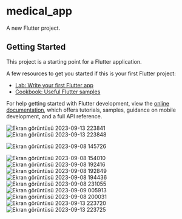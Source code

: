 # medical_app

A new Flutter project.

## Getting Started

This project is a starting point for a Flutter application.

A few resources to get you started if this is your first Flutter project:

- [Lab: Write your first Flutter app](https://docs.flutter.dev/get-started/codelab)
- [Cookbook: Useful Flutter samples](https://docs.flutter.dev/cookbook)

For help getting started with Flutter development, view the
[online documentation](https://docs.flutter.dev/), which offers tutorials,
samples, guidance on mobile development, and a full API reference.

![Ekran görüntüsü 2023-09-13 223841](https://github.com/meryemozlem/medical_app/assets/82104183/f71a5321-9e8f-403a-b310-320ab4fced89)
![Ekran görüntüsü 2023-09-13 223848](https://github.com/meryemozlem/medical_app/assets/82104183/fadbeb5d-35f0-465a-b9c7-7625a8d998ed)

![Ekran görüntüsü 2023-09-08 145726](https://github.com/meryemozlem/medical_app/assets/82104183/dc102e34-74a9-42c7-86b9-f244a54fce49)

![Ekran görüntüsü 2023-09-08 154010](https://github.com/meryemozlem/medical_app/assets/82104183/c477d699-1e83-4ac4-82f4-87c9bfdfd3ef)
![Ekran görüntüsü 2023-09-08 192416](https://github.com/meryemozlem/medical_app/assets/82104183/4a2d0053-aebf-4520-a65d-e06981f89f93)
![Ekran görüntüsü 2023-09-08 192849](https://github.com/meryemozlem/medical_app/assets/82104183/a3c1f497-0ef5-4472-80be-7fc1d24ffd10)
![Ekran görüntüsü 2023-09-08 194436](https://github.com/meryemozlem/medical_app/assets/82104183/b1eae3c5-279e-46c2-85ca-b8ea87bf3c0f)
![Ekran görüntüsü 2023-09-08 231055](https://github.com/meryemozlem/medical_app/assets/82104183/ef5c3538-2251-48ea-8044-b4c64595fd77)
![Ekran görüntüsü 2023-09-09 005913](https://github.com/meryemozlem/medical_app/assets/82104183/08e50a03-a8b5-4e3b-8a80-fa6841a1e02c)
![Ekran görüntüsü 2023-09-08 200031](https://github.com/meryemozlem/medical_app/assets/82104183/fc45a460-e5f2-4970-b972-4c5a84a01b73)
![Ekran görüntüsü 2023-09-13 223720](https://github.com/meryemozlem/medical_app/assets/82104183/67b39e67-013c-42ef-877f-e73f6fb53fc3)
![Ekran görüntüsü 2023-09-13 223725](https://github.com/meryemozlem/medical_app/assets/82104183/8213203d-b8ee-49eb-a825-b84aab4e78f0)

